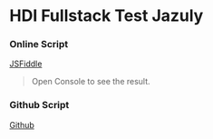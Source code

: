 # HDI Fullstack Test Jazuly

### Online Script
[JSFiddle](https://jsfiddle.net/dqLonpaf/12/)

> Open Console to see the result.

### Github Script
[Github](https://github.com/jazuly/hdi_Jazuly/blob/main/index.js)
